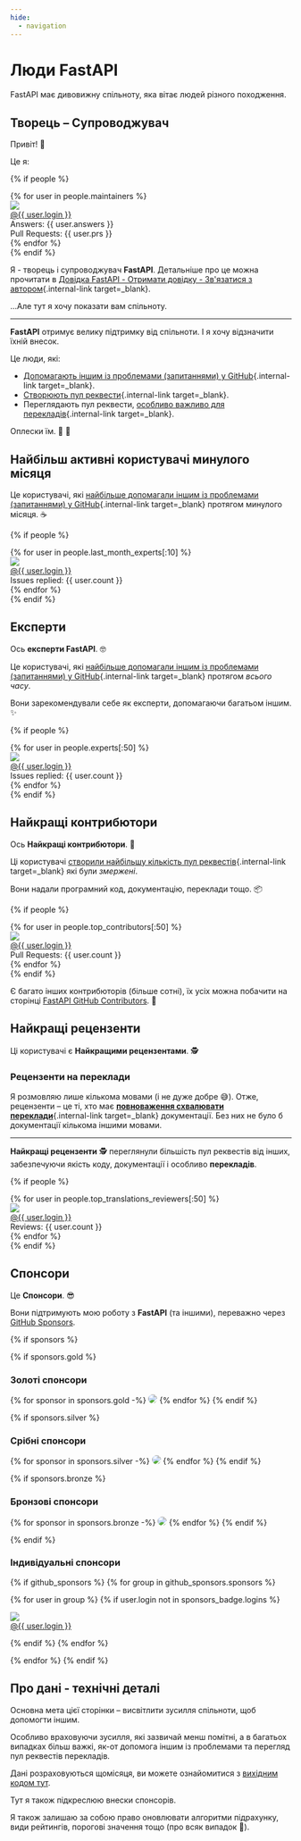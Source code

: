 ```yaml
---
hide:
  - navigation
---
```


# Люди FastAPI

FastAPI має дивовижну спільноту, яка вітає людей різного походження.

## Творець – Супроводжувач

Привіт! 👋

Це я:

{% if people %}
<div class="user-list user-list-center">
{% for user in people.maintainers %}

<div class="user"><a href="{{ user.url }}" target="_blank"><div class="avatar-wrapper"><img src="{{ user.avatarUrl }}"/></div><div class="title">@{{ user.login }}</div></a> <div class="count">Answers: {{ user.answers }}</div><div class="count">Pull Requests: {{ user.prs }}</div></div>
{% endfor %}

</div>
{% endif %}

Я - творець і супроводжувач **FastAPI**. Детальніше про це можна прочитати в [Довідка FastAPI - Отримати довідку - Зв'язатися з автором](help-fastapi.md#connect-with-the-author){.internal-link target=_blank}.

...Але тут я хочу показати вам спільноту.

---

**FastAPI** отримує велику підтримку від спільноти. І я хочу відзначити їхній внесок.

Це люди, які:

* [Допомагають іншим із проблемами (запитаннями) у GitHub](help-fastapi.md#help-others-with-questions-in-github){.internal-link target=_blank}.
* [Створюють пул реквести](help-fastapi.md#create-a-pull-request){.internal-link target=_blank}.
* Переглядають пул реквести, [особливо важливо для перекладів](contributing.md#translations){.internal-link target=_blank}.

Оплески їм. 👏 🙇

## Найбільш активні користувачі минулого місяця

Це користувачі, які [найбільше допомагали іншим із проблемами (запитаннями) у GitHub](help-fastapi.md#help-others-with-questions-in-github){.internal-link target=_blank} протягом минулого місяця. ☕

{% if people %}
<div class="user-list user-list-center">
{% for user in people.last_month_experts[:10] %}

<div class="user"><a href="{{ user.url }}" target="_blank"><div class="avatar-wrapper"><img src="{{ user.avatarUrl }}"/></div><div class="title">@{{ user.login }}</div></a> <div class="count">Issues replied: {{ user.count }}</div></div>
{% endfor %}

</div>
{% endif %}

## Експерти

Ось **експерти FastAPI**. 🤓

Це користувачі, які [найбільше допомагали іншим із проблемами (запитаннями) у GitHub](help-fastapi.md#help-others-with-questions-in-github){.internal-link target=_blank} протягом *всього часу*.

Вони зарекомендували себе як експерти, допомагаючи багатьом іншим. ✨

{% if people %}
<div class="user-list user-list-center">
{% for user in people.experts[:50] %}

<div class="user"><a href="{{ user.url }}" target="_blank"><div class="avatar-wrapper"><img src="{{ user.avatarUrl }}"/></div><div class="title">@{{ user.login }}</div></a> <div class="count">Issues replied: {{ user.count }}</div></div>
{% endfor %}

</div>
{% endif %}

## Найкращі контрибютори

Ось **Найкращі контрибютори**. 👷

Ці користувачі [створили найбільшу кількість пул реквестів](help-fastapi.md#create-a-pull-request){.internal-link target=_blank} які були *змержені*.

Вони надали програмний код, документацію, переклади тощо. 📦

{% if people %}
<div class="user-list user-list-center">
{% for user in people.top_contributors[:50] %}

<div class="user"><a href="{{ user.url }}" target="_blank"><div class="avatar-wrapper"><img src="{{ user.avatarUrl }}"/></div><div class="title">@{{ user.login }}</div></a> <div class="count">Pull Requests: {{ user.count }}</div></div>
{% endfor %}

</div>
{% endif %}

Є багато інших контрибюторів (більше сотні), їх усіх можна побачити на сторінці <a href="https://github.com/tiangolo/fastapi/graphs/contributors" class="external-link" target="_blank">FastAPI GitHub Contributors</a>. 👷

## Найкращі рецензенти

Ці користувачі є **Найкращими рецензентами**. 🕵️

### Рецензенти на переклади

Я розмовляю лише кількома мовами (і не дуже добре 😅). Отже, рецензенти – це ті, хто має [**повноваження схвалювати переклади**](contributing.md#translations){.internal-link target=_blank} документації. Без них не було б документації кількома іншими мовами.

---

**Найкращі рецензенти** 🕵️ переглянули більшість пул реквестів від інших, забезпечуючи якість коду, документації і особливо **перекладів**.

{% if people %}
<div class="user-list user-list-center">
{% for user in people.top_translations_reviewers[:50] %}

<div class="user"><a href="{{ user.url }}" target="_blank"><div class="avatar-wrapper"><img src="{{ user.avatarUrl }}"/></div><div class="title">@{{ user.login }}</div></a> <div class="count">Reviews: {{ user.count }}</div></div>
{% endfor %}

</div>
{% endif %}

## Спонсори

Це **Спонсори**. 😎

Вони підтримують мою роботу з **FastAPI** (та іншими), переважно через <a href="https://github.com/sponsors/tiangolo" class="external-link" target="_blank">GitHub Sponsors</a>.

{% if sponsors %}

{% if sponsors.gold %}

### Золоті спонсори

{% for sponsor in sponsors.gold -%}
<a href="{{ sponsor.url }}" target="_blank" title="{{ sponsor.title }}"><img src="{{ sponsor.img }}" style="border-radius:15px"></a>
{% endfor %}
{% endif %}

{% if sponsors.silver %}

### Срібні спонсори

{% for sponsor in sponsors.silver -%}
<a href="{{ sponsor.url }}" target="_blank" title="{{ sponsor.title }}"><img src="{{ sponsor.img }}" style="border-radius:15px"></a>
{% endfor %}
{% endif %}

{% if sponsors.bronze %}

### Бронзові спонсори

{% for sponsor in sponsors.bronze -%}
<a href="{{ sponsor.url }}" target="_blank" title="{{ sponsor.title }}"><img src="{{ sponsor.img }}" style="border-radius:15px"></a>
{% endfor %}
{% endif %}

{% endif %}

### Індивідуальні спонсори

{% if github_sponsors %}
{% for group in github_sponsors.sponsors %}

<div class="user-list user-list-center">

{% for user in group %}
{% if user.login not in sponsors_badge.logins %}

<div class="user"><a href="{{ user.url }}" target="_blank"><div class="avatar-wrapper"><img src="{{ user.avatarUrl }}"/></div><div class="title">@{{ user.login }}</div></a></div>

{% endif %}
{% endfor %}

</div>

{% endfor %}
{% endif %}

## Про дані - технічні деталі

Основна мета цієї сторінки – висвітлити зусилля спільноти, щоб допомогти іншим.

Особливо враховуючи зусилля, які зазвичай менш помітні, а в багатьох випадках більш важкі, як-от допомога іншим із проблемами та перегляд пул реквестів перекладів.

Дані розраховуються щомісяця, ви можете ознайомитися з <a href="https://github.com/tiangolo/fastapi/blob/master/.github/actions/people/app/main.py" class="external-link" target="_blank">вихідним кодом тут</a>.

Тут я також підкреслюю внески спонсорів.

Я також залишаю за собою право оновлювати алгоритми підрахунку, види рейтингів, порогові значення тощо (про всяк випадок 🤷).
